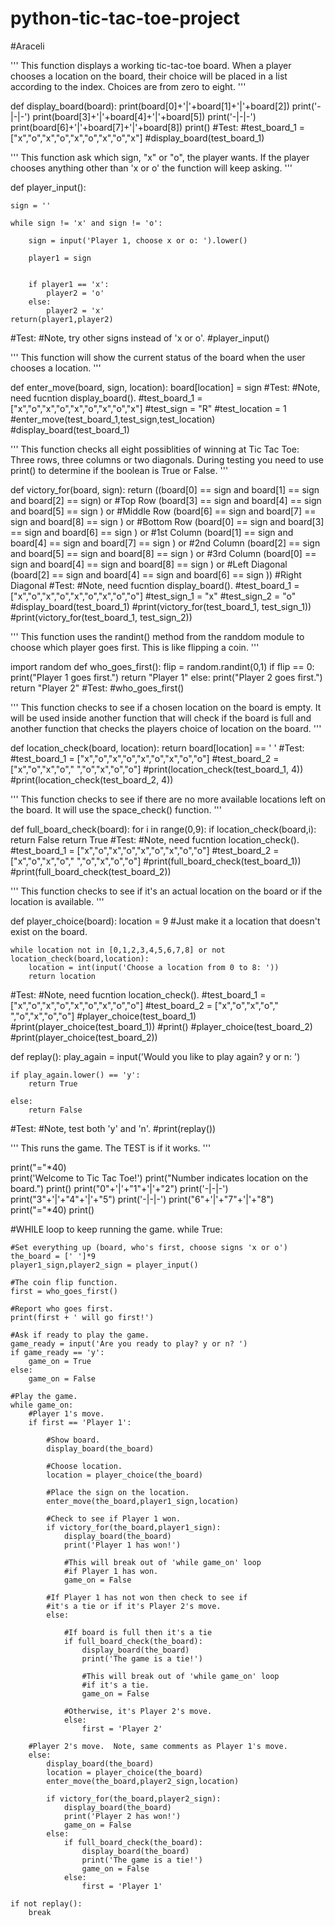 # python-tic-tac-toe-project
#Araceli

'''
This function displays a working tic-tac-toe board.
When a player chooses a location on the board, their
choice will be placed in a list according to the
index. Choices are from zero to eight.
'''

def display_board(board):
    print(board[0]+'|'+board[1]+'|'+board[2])
    print('-|-|-')
    print(board[3]+'|'+board[4]+'|'+board[5])
    print('-|-|-')
    print(board[6]+'|'+board[7]+'|'+board[8])
    print()
#Test:
#test_board_1 = ["x","o","x","o","x","o","x","o","x"]
#display_board(test_board_1)
    
        
'''
This function ask which sign, "x" or "o", the player wants.
If the player chooses anything other than 'x or o' the
function will keep asking.
'''

def player_input():
    
    sign = ''
    
    while sign != 'x' and sign != 'o':
        
        sign = input('Player 1, choose x or o: ').lower()
    
        player1 = sign
    
    
        if player1 == 'x':
            player2 = 'o'
        else:
            player2 = 'x'
    return(player1,player2)
#Test:
#Note, try other signs instead of 'x or o'.
#player_input()


'''
This function will show the current status of the
board when the user chooses a location.
'''

def enter_move(board, sign, location):
    board[location] = sign
#Test:
#Note, need fucntion display_board().
#test_board_1 = ["x","o","x","o","x","o","x","o","x"]
#test_sign = "R"
#test_location = 1
#enter_move(test_board_1,test_sign,test_location)
#display_board(test_board_1)


'''
This function checks all eight possiblities of
winning at Tic Tac Toe:
Three rows, three columns or two diagonals.
During testing you need to use print() to determine
if the boolean is True or False.
'''

def victory_for(board, sign):
    return ((board[0] == sign and board[1] == sign and board[2] == sign) or #Top Row
            (board[3] == sign and board[4] == sign and board[5] == sign ) or #Middle Row
            (board[6] == sign and board[7] == sign and board[8] == sign ) or #Bottom Row
            (board[0] == sign and board[3] == sign and board[6] == sign ) or #1st Column
            (board[1] == sign and board[4] == sign and board[7] == sign ) or #2nd Column
            (board[2] == sign and board[5] == sign and board[8] == sign ) or #3rd Column
            (board[0] == sign and board[4] == sign and board[8] == sign ) or #Left Diagonal
            (board[2] == sign and board[4] == sign and board[6] == sign )) #Right Diagonal
#Test:
#Note, need fucntion display_board().
#test_board_1 = ["x","o","x","o","x","o","x","o","o"]
#test_sign_1 = "x"
#test_sign_2 = "o"
#display_board(test_board_1)
#print(victory_for(test_board_1, test_sign_1))
#print(victory_for(test_board_1, test_sign_2))


'''
This function uses the randint() method from the
randdom module to choose which player goes first.
This is like flipping a coin.
'''

import random
def who_goes_first():
    flip = random.randint(0,1)
    if flip == 0:
        print("Player 1 goes first.")
        return "Player 1"
    else:
        print("Player 2 goes first.")
        return "Player 2"
#Test:
#who_goes_first()


'''
This function checks to see if a chosen location on
the board is empty.  It will be used inside another
function that will check if the board is full and
another function that checks the players choice
of location on the board. 
'''

def location_check(board, location):
    return board[location] == ' '
#Test:
#test_board_1 = ["x","o","x","o","x","o","x","o","o"]
#test_board_2 = ["x","o","x","o"," ","o","x","o","o"]
#print(location_check(test_board_1, 4))
#print(location_check(test_board_2, 4))


'''
This function checks to see if there are no more available
locations left on the board.  It will use the space_check()
function.
'''

def full_board_check(board):
    for i in range(0,9):
        if location_check(board,i):
            return False
    return True
#Test:
#Note, need fucntion location_check().
#test_board_1 = ["x","o","x","o","x","o","x","o","o"]
#test_board_2 = ["x","o","x","o"," ","o","x","o","o"]
#print(full_board_check(test_board_1))
#print(full_board_check(test_board_2))


'''
This function checks to see if it's an actual location on the
board or if the location is available.
'''

def player_choice(board):
    location = 9 #Just make it a location that doesn't exist on the board.
    
    while location not in [0,1,2,3,4,5,6,7,8] or not location_check(board,location):
        location = int(input('Choose a location from 0 to 8: '))
        return location
#Test:
#Note, need fucntion location_check().
#test_board_1 = ["x","o","x","o","x","o","x","o","o"]
#test_board_2 = ["x","o","x","o"," ","o","x","o","o"]
#player_choice(test_board_1)
#print(player_choice(test_board_1))
#print()
#player_choice(test_board_2)
#print(player_choice(test_board_2))


 

def replay():
    play_again = input('Would you like to play again? y or n: ')
    
    if play_again.lower() == 'y':
        return True
    
    else:
        return False
#Test:
#Note, test both 'y' and 'n'.
#print(replay())
    

'''
This runs the game.  The TEST is if it works.
'''

print("="*40)    
print('Welcome to Tic Tac Toe!')
print("Number indicates location on the board.")
print()
print("0"+'|'+"1"+'|'+"2")
print('-|-|-')
print("3"+'|'+"4"+'|'+"5")
print('-|-|-')
print("6"+'|'+"7"+'|'+"8")
print("="*40)
print()

#WHILE loop to keep running the game.
while True:
    
    #Set everything up (board, who's first, choose signs 'x or o')
    the_board = [' ']*9
    player1_sign,player2_sign = player_input()
    
    #The coin flip function.
    first = who_goes_first()
    
    #Report who goes first.
    print(first + ' will go first!')

    #Ask if ready to play the game.
    game_ready = input('Are you ready to play? y or n? ')
    if game_ready == 'y':
        game_on = True
    else:
        game_on = False
        
    #Play the game.
    while game_on:
        #Player 1's move.
        if first == 'Player 1':
            
            #Show board.
            display_board(the_board)
            
            #Choose location.
            location = player_choice(the_board)

            #Place the sign on the location.
            enter_move(the_board,player1_sign,location)
            
            #Check to see if Player 1 won.        
            if victory_for(the_board,player1_sign):
                display_board(the_board)
                print('Player 1 has won!')

                #This will break out of 'while game_on' loop
                #if Player 1 has won.
                game_on = False

            #If Player 1 has not won then check to see if
            #it's a tie or if it's Player 2's move.
            else:

                #If board is full then it's a tie
                if full_board_check(the_board):
                    display_board(the_board)
                    print('The game is a tie!')

                    #This will break out of 'while game_on' loop
                    #if it's a tie.
                    game_on = False

                #Otherwise, it's Player 2's move.    
                else:
                    first = 'Player 2'

        #Player 2's move.  Note, same comments as Player 1's move.            
        else:
            display_board(the_board)
            location = player_choice(the_board)
            enter_move(the_board,player2_sign,location)
            
            if victory_for(the_board,player2_sign):
                display_board(the_board)
                print('Player 2 has won!')
                game_on = False
            else:
                if full_board_check(the_board):
                    display_board(the_board)
                    print('The game is a tie!')
                    game_on = False
                else:
                    first = 'Player 1'   
        
    if not replay():
        break
